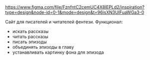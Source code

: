 https://www.figma.com/file/FznfntC2cemUC4X8lEPLd2/inspiration?type=design&node-id=0-1&mode=design&t=96isXN3UIFuaWGa3-0

Сайт для писателей и читателей фентези.
Функционал:
- искать рассказы
- читать рассказы
- писать эпизоды
- объединять эпизоды в главу
- устанавливать картинку фона для эпизода